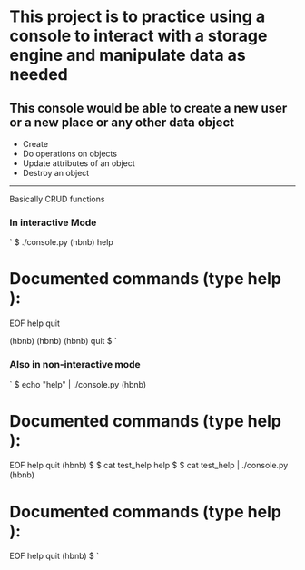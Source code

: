 # This project is to practice using a console to interact with a storage engine and manipulate data as needed

## This console would be able to create a new user or a new place or any other data object
* Create
* Do operations on objects
* Update attributes of an object
* Destroy an object

**********
Basically CRUD functions

### In interactive Mode
`
$  ./console.py
(hbnb) help

Documented commands (type help <topic>):
========================================
EOF  help  quit

(hbnb) 
(hbnb) 
(hbnb) quit
$
`

### Also in non-interactive mode
`
$ echo "help" | ./console.py
(hbnb)

Documented commands (type help <topic>):
========================================
EOF  help  quit
(hbnb) 
$
$ cat test_help
help
$
$ cat test_help | ./console.py
(hbnb)

Documented commands (type help <topic>):
========================================
EOF  help  quit
(hbnb) 
$
`
